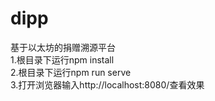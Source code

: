 # dipp
基于以太坊的捐赠溯源平台  
1.根目录下运行npm install  
2.根目录下运行npm run serve  
3.打开浏览器输入http://localhost:8080/查看效果  
